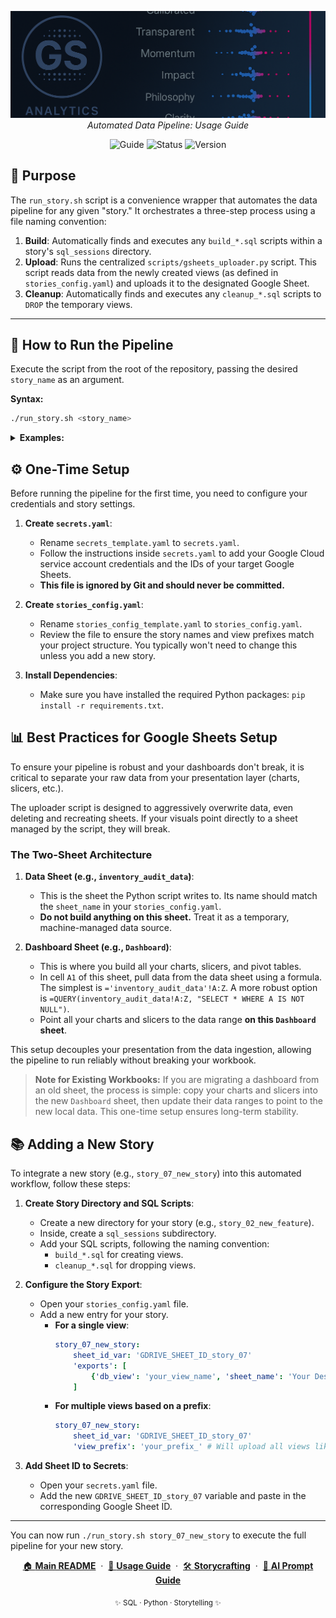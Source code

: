 <p align="center">
  <img src="repo_files/dark_logo_banner.png" width="1000"/>
  <br>
  <em>Automated Data Pipeline: Usage Guide</em>
</p>

<p align="center">
  <img alt="Guide" src="https://img.shields.io/badge/guide-pipeline_usage-blue">
  <img alt="Status" src="https://img.shields.io/badge/status-active-brightgreen">
  <img alt="Version" src="https://img.shields.io/badge/version-v0.2.0-blueviolet">
</p>

## 🧩 Purpose

The `run_story.sh` script is a convenience wrapper that automates the data pipeline for any given "story." It orchestrates a three-step process using a file naming convention:

1.  **Build**: Automatically finds and executes any `build_*.sql` scripts within a story's `sql_sessions` directory.
2.  **Upload**: Runs the centralized `scripts/gsheets_uploader.py` script. This script reads data from the newly created views (as defined in `stories_config.yaml`) and uploads it to the designated Google Sheet.
3.  **Cleanup**: Automatically finds and executes any `cleanup_*.sql` scripts to `DROP` the temporary views.

___

## 🚀 How to Run the Pipeline

Execute the script from the root of the repository, passing the desired `story_name` as an argument.

**Syntax:**
```bash
./run_story.sh <story_name>
```
<details>
<summary><strong>Examples:</strong></summary>

<br>

*   **To run the pipeline for `story_01_inventory_accuracy`:**
    ```bash
    ./run_story.sh story_01_inventory_accuracy
    ```
    This command will:
    1.  Create the `inventory_audit` view.
    2.  Upload its contents to the Google Sheet specified by `GDRIVE_SHEET_ID_story_01`.
    3.  Drop the `inventory_audit` view.

*   **To run the pipeline for `story_05_vp_request`:**
    ```bash
    ./run_story.sh story_05_vp_request
    ```
    This command will:
    1.  Run all SQL scripts to create views prefixed with `dash_`.
    2.  Find all of those `dash_` views, and upload each one to a separate tab in the Google Sheet specified by `GDRIVE_SHEET_ID_story_05`.
    3.  Drop all `dash_` views.

___

</details>

## ⚙️ One-Time Setup

Before running the pipeline for the first time, you need to configure your credentials and story settings.

1.  **Create `secrets.yaml`**:
    *   Rename `secrets_template.yaml` to `secrets.yaml`.
    *   Follow the instructions inside `secrets.yaml` to add your Google Cloud service account credentials and the IDs of your target Google Sheets.
    *   **This file is ignored by Git and should never be committed.**

2.  **Create `stories_config.yaml`**:
    *   Rename `stories_config_template.yaml` to `stories_config.yaml`.
    *   Review the file to ensure the story names and view prefixes match your project structure. You typically won't need to change this unless you add a new story.

3.  **Install Dependencies**:
    *   Make sure you have installed the required Python packages: `pip install -r requirements.txt`.


## 📊 Best Practices for Google Sheets Setup

To ensure your pipeline is robust and your dashboards don't break, it is critical to separate your raw data from your presentation layer (charts, slicers, etc.).

The uploader script is designed to aggressively overwrite data, even deleting and recreating sheets. If your visuals point directly to a sheet managed by the script, they will break.

### The Two-Sheet Architecture

1.  **Data Sheet (e.g., `inventory_audit_data`)**:
    *   This is the sheet the Python script writes to. Its name should match the `sheet_name` in your `stories_config.yaml`.
    *   **Do not build anything on this sheet.** Treat it as a temporary, machine-managed data source.

2.  **Dashboard Sheet (e.g., `Dashboard`)**:
    *   This is where you build all your charts, slicers, and pivot tables.
    *   In cell `A1` of this sheet, pull data from the data sheet using a formula. The simplest is `='inventory_audit_data'!A:Z`. A more robust option is `=QUERY(inventory_audit_data!A:Z, "SELECT * WHERE A IS NOT NULL")`.
    *   Point all your charts and slicers to the data range **on this `Dashboard` sheet**.

This setup decouples your presentation from the data ingestion, allowing the pipeline to run reliably without breaking your workbook.

> **Note for Existing Workbooks:** If you are migrating a dashboard from an old sheet, the process is simple: copy your charts and slicers into the new `Dashboard` sheet, then update their data ranges to point to the new local data. This one-time setup ensures long-term stability.

## 📚 Adding a New Story

To integrate a new story (e.g., `story_07_new_story`) into this automated workflow, follow these steps:

1.  **Create Story Directory and SQL Scripts**:
    *   Create a new directory for your story (e.g., `story_02_new_feature`).
    *   Inside, create a `sql_sessions` subdirectory.
    *   Add your SQL scripts, following the naming convention:
        *   `build_*.sql` for creating views.
        *   `cleanup_*.sql` for dropping views.

2.  **Configure the Story Export**:
    *   Open your `stories_config.yaml` file.
    *   Add a new entry for your story.
        *   **For a single view**:
            ```yaml
            story_07_new_story:
                sheet_id_var: 'GDRIVE_SHEET_ID_story_07'
                'exports': [
                    {'db_view': 'your_view_name', 'sheet_name': 'Your Desired Tab Name'}
                ]
            ```
        *   **For multiple views based on a prefix**:
            ```yaml
            story_07_new_story:
                sheet_id_var: 'GDRIVE_SHEET_ID_story_07'
                'view_prefix': 'your_prefix_' # Will upload all views like your_prefix_kpi, etc.
            ```

3.  **Add Sheet ID to Secrets**:
    *   Open your `secrets.yaml` file.
    *   Add the new `GDRIVE_SHEET_ID_story_07` variable and paste in the corresponding Google Sheet ID.

___

You can now run `./run_story.sh story_07_new_story` to execute the full pipeline for your new story.

<p align="center">
  <a href="README.md">🏠 <b>Main README</b></a>
  &nbsp;·&nbsp;
  <a href="USAGE.md">📖 <b>Usage Guide</b></a>
  &nbsp;·&nbsp;
  <a href="storycrafting.md">🛠️ <b>Storycrafting</b></a>
  &nbsp;·&nbsp;
  <a href="sample_ai_prompt.md">🤖 <b>AI Prompt Guide</b></a>
</p>

<p align="center">
  <sub>✨ SQL · Python · Storytelling ✨</sub>
</p>